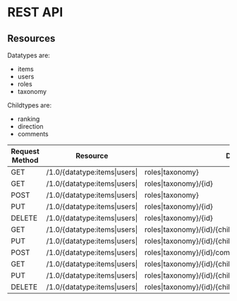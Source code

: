 # REST API

## Resources

Datatypes are:
* items
* users
* roles
* taxonomy

Childtypes are:
* ranking
* direction
* comments

|Request Method|Resource|Description|
|---|---|---|
|GET|/1.0/{datatype:items&#124;users&#124;|roles&#124;taxonomy}|Returns a collection of all items.|
|GET|/1.0/{datatype:items&#124;users&#124;|roles&#124;taxonomy}/{id}|Returns the item specified by {id}.|
|POST|/1.0/{datatype:items&#124;users&#124;|roles&#124;taxonomy}|Creates a new item and returns created item. Request body can contain any fields being initialized.|
|PUT|/1.0/{datatype:items&#124;users&#124;|roles&#124;taxonomy}/{id}|Updates the item specified by {id} and returns it if it has been modified. Request body should contain any fields being updated.|
|DELETE|/1.0/{datatype:items&#124;users&#124;|roles&#124;taxonomy}/{id}|Deletes the item specified by {id}.|
|GET|/1.0/{datatype:items&#124;users&#124;|roles&#124;taxonomy}/{id}/{childtype:ranking&#124;direction&#124;comments}|Returns a collection of children of item specified by {id}.|
|PUT|/1.0/{datatype:items&#124;users&#124;|roles&#124;taxonomy}/{id}/{childtype:ranking&#124;direction}|Updates the item specified by {id} and returns it if it has been modified. Request body should contain any fields being updated.|
|POST|/1.0/{datatype:items&#124;users&#124;|roles&#124;taxonomy}/{id}/comments|Creates a new comment with parent item specified by {id}. Request body can contain any fields being initialized.|
|GET|/1.0/{datatype:items&#124;users&#124;|roles&#124;taxonomy}/{id}/{childtype:comments}/{childid}|Returns comment specified by {childid} that is a child of item {id}|
|PUT|/1.0/{datatype:items&#124;users&#124;|roles&#124;taxonomy}/{id}/{childtype:comments}/{childid}|Updates comment specified by {childid} that is a child of item {id}, and returns it if it has been modified. Request body should contain any fields being updated.|
|DELETE|/1.0/{datatype:items&#124;users&#124;|roles&#124;taxonomy}/{id}/{childtype:comments}/{childkey}|Deletes comment specified by {childid} that is a child of {id}|